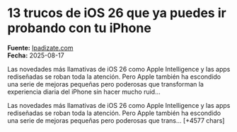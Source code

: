 # 13 trucos de iOS 26 que ya puedes ir probando con tu iPhone

**Fuente:** [Ipadizate.com](https://ipadizate.com/ios/13-trucos-de-ios-26-que-ya-puedes-ir-probando-con-tu-iphone)  
**Fecha:** 2025-08-17

Las novedades más llamativas de iOS 26 como Apple Intelligence y las apps rediseñadas se roban toda la atención. Pero Apple también ha escondido una serie de mejoras pequeñas pero poderosas que transforman la experiencia diaria del iPhone sin hacer mucho ruid…

Las novedades más llamativas de iOS 26 como Apple Intelligence y las apps rediseñadas se roban toda la atención. Pero Apple también ha escondido una serie de mejoras pequeñas pero poderosas que trans… [+4577 chars]
